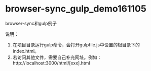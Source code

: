 # browser-sync_gulp_demo161105
browser-sync和gulp例子

说明：
1. 在项目目录运行gulp命令，会打开gulpfile.js中设置的根目录下的index.html。
2. 若访问其他文件，需要自己补充网址。例如：http://localhost:3000/html/[xxx].html
